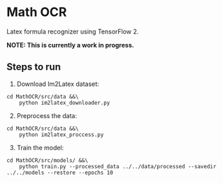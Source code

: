 # Math OCR

Latex formula recognizer using TensorFlow 2.

**NOTE: This is currently a work in progress.**

## Steps to run

1. Download Im2Latex dataset:

```
cd MathOCR/src/data &&\
    python im2latex_downloader.py
```
2. Preprocess the data:

```
cd MathOCR/src/data &&\
    python im2latex_proccess.py
```

3. Train the model:

```
cd MathOCR/src/models/ &&\
    python train.py --processed_data ../../data/processed --savedir ../../models --restore --epochs 10
```

